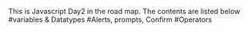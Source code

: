 This is Javascript Day2 in the road map. The contents are listed below
    #variables & Datatypes
    #Alerts, prompts, Confirm
    #Operators
